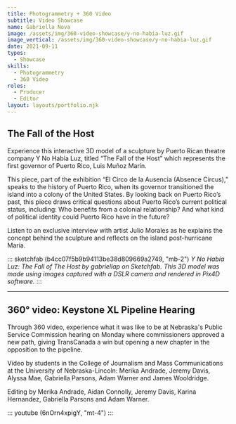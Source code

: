 ```yaml
---
title: Photogrammetry + 360 Video
subtitle: Video Showcase
name: Gabriella Nova
image: /assets/img/360-video-showcase/y-no-habia-luz.gif
image_vertical: /assets/img/360-video-showcase/y-no-habia-luz.gif
date: 2021-09-11
types:
  - Showcase
skills:
  - Photogrammetry
  - 360 Video
roles:
  - Producer
  - Editor
layout: layouts/portfolio.njk
---
```


<midwest-layout type="half" size="flush" align="start" padding="none" class="grid-center sm:grid-center md:col-start-1 md:col-end-6" style="--layout-grid-gap: 2rem;">

<div>

## The Fall of the Host

Experience this interactive 3D model of a sculpture by Puerto Rican theatre company Y No Había Luz, titled “The Fall of the Host” which represents the first governor of Puerto Rico, Luis Muñoz Marín.

This piece, part of the exhibition “El Circo de la Ausencia (Absence Circus),” speaks to the history of Puerto Rico, when its governor transitioned the island into a colony of the United States. By looking back on Puerto Rico’s past, this piece draws critical questions about Puerto Rico’s current political status, including: Who benefits from a colonial relationship? And what kind of political identity could Puerto Rico have in the future?

Listen to an exclusive interview with artist Julio Morales as he explains the concept behind the sculpture and reflects on the island post-hurricane María. 

</div>

<div>

::: sketchfab (b4cc07f5b9b94113be38d809669a2749, "mb-2")
  <cite class="text-xs inline-block leading-normal text-xs">Y No Había Luz: The Fall of The Host by gabriellap on Sketchfab. This 3D model was made using images captured with a DSLR camera and rendered in Pix4D software.</cite>
:::

</div>

</midwest-layout>

<hr class="grid-center sm:grid-center md:grid-center bg-gray-0" />

<div class="grid-center sm:grid-center md:col-start-3 md:col-end-6 md:row-start-3">

## 360° video: Keystone XL Pipeline Hearing 

Through 360 video, experience what it was like to be at Nebraska's Public Service Commission hearing on Monday where commissioners approved a new path, giving TransCanada a win but opening a new chapter in the opposition to the pipeline. 

Video by students in the College of Journalism and Mass Communications at the University of Nebraska-Lincoln: Merika Andrade, Jeremy Davis, Alyssa Mae, Gabriella Parsons, Adam Warner and James Wooldridge. 

Editing by Merika Andrade, Aidan Connolly, Jeremy Davis, Karina Hernandez, Gabriella Parsons and Adam Warner.

</div>

<div class="grid-center sm:grid-center md:grid-center md:col-start-1 md:col-end-3 md:row-start-3">

::: youtube (6nOrn4xpigY, "mt-4") :::

</div>